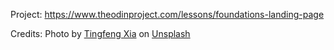 Project: https://www.theodinproject.com/lessons/foundations-landing-page

Credits:
Photo by <a href="https://unsplash.com/@tfx?utm_content=creditCopyText&utm_medium=referral&utm_source=unsplash">Tingfeng Xia</a> on <a href="https://unsplash.com/photos/two-cyclists-enjoy-a-scenic-overlook-KxXdo-k1cjE?utm_content=creditCopyText&utm_medium=referral&utm_source=unsplash">Unsplash</a>
      